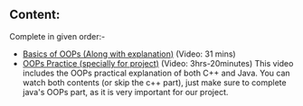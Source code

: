 ## Content:
Complete in given order:-
   * [Basics of OOPs (Along with explanation)](https://www.youtube.com/watch?v=dkTJQULos1w) (Video: 31 mins) 
   * [OOPs Practice (specially for project)](https://www.pepcoding.com/resources/data-structures-and-algorithms/oops-class/oops-class-1/video) (Video: 3hrs-20minutes) This video includes the OOPs practical explanation of both C++ and Java. You can watch both contents (or skip the c++ part), just make sure to complete java's OOPs part, as it is very important for our project.
